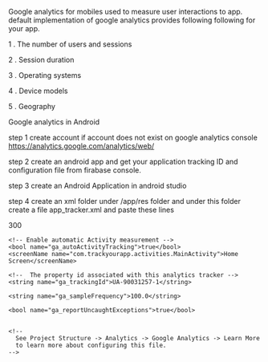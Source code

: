 Google analytics for mobiles used to measure user interactions to app.
default implementation of google analytics provides following following for your app.

1 . The number of users and sessions

2 . Session duration

3 . Operating systems

4 . Device models

5 . Geography

Google analytics in Android

step 1
create account if account does not exist on google analytics console
https://analytics.google.com/analytics/web/

step 2
create an android app and get your application tracking ID and configuration file from firabase console.

step 3 
create an Android Application in android studio

step 4
create an xml folder under /app/res folder and under this folder create a file  app_tracker.xml and paste these lines

<?xml version="1.0" encoding="utf-8"?>
<resources>
    <!-- End current session if app sleeps for a period of time -->
    <integer name="ga_sessionTimeout">300</integer>

    <!-- Enable automatic Activity measurement -->
    <bool name="ga_autoActivityTracking">true</bool>
    <screenName name="com.trackyourapp.activities.MainActivity">Home Screen</screenName>

    <!--  The property id associated with this analytics tracker -->
    <string name="ga_trackingId">UA-90031257-1</string>

    <string name="ga_sampleFrequency">100.0</string>

    <bool name="ga_reportUncaughtExceptions">true</bool>
 

    <!--
      See Project Structure -> Analytics -> Google Analytics -> Learn More
      to learn more about configuring this file.
    -->
</resources>
